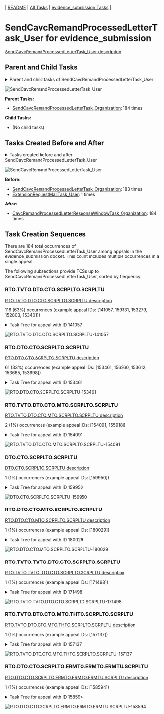 <!-- DO NOT EDIT THIS FILE.  This file is autogenerated. -->
| [README](../README.md) | [All Tasks](../alltasks.md) | [evidence_submission Tasks](tasklist.md) |

# SendCavcRemandProcessedLetterTask_User for evidence_submission

[SendCavcRemandProcessedLetterTask_User description](../descr/SendCavcRemandProcessedLetterTask_User.md)

## Parent and Child Tasks

<details><summary markdown='span'>Parent and child tasks of SendCavcRemandProcessedLetterTask_User
</summary>

```
digraph G {
rankdir=LR;
node [shape=box]
"SendCavcRemandProcessedLetterTask_Organization" -> "SendCavcRemandProcessedLetterTask_User" [label=184]
}
```
</details>

![SendCavcRemandProcessedLetterTask_User](dot/SendCavcRemandProcessedLetterTask_User-parentchild.dot.png)

**Parent Tasks:**

   * [SendCavcRemandProcessedLetterTask_Organization](SendCavcRemandProcessedLetterTask_Organization.md): 184 times

**Child Tasks:**

   * (No child tasks)

## Tasks Created Before and After

<details><summary markdown='span'>Tasks created before and after SendCavcRemandProcessedLetterTask_User</summary>

```
digraph G {
rankdir=LR;

"SendCavcRemandProcessedLetterTask_User" -> "CavcRemandProcessedLetterResponseWindowTask_Organization" [label=184]
"SendCavcRemandProcessedLetterTask_Organization" -> "SendCavcRemandProcessedLetterTask_User" [label=183]
"ExtensionRequestMailTask_User" -> "SendCavcRemandProcessedLetterTask_User" [label=1]
}
```
</details>

![SendCavcRemandProcessedLetterTask_User](dot/SendCavcRemandProcessedLetterTask_User.dot.png)

**Before:**

   * [SendCavcRemandProcessedLetterTask_Organization](SendCavcRemandProcessedLetterTask_Organization.md): 183 times
   * [ExtensionRequestMailTask_User](ExtensionRequestMailTask_User.md): 1 times

**After:**

   * [CavcRemandProcessedLetterResponseWindowTask_Organization](CavcRemandProcessedLetterResponseWindowTask_Organization.md): 184 times

## Task Creation Sequences

There are 184 total occurrences of SendCavcRemandProcessedLetterTask_User among appeals in the evidence_submission docket.  This count includes multiple occurrences in a single appeal.

The following subsections provide TCSs up to SendCavcRemandProcessedLetterTask_User, sorted by frequency.

### RTO.TVTO.DTO.CTO.SCRPLTO.SCRPLTU

[RTO.TVTO.DTO.CTO.SCRPLTO.SCRPLTU description](../descr/RTO.TVTO.DTO.CTO.SCRPLTO.SCRPLTU.md)

116 (63%) occurrences (example appeal IDs: [141057, 159331, 153279, 152803, 153401])

<details><summary markdown='span'>Task Tree for appeal with ID 141057</summary>

```
@startuml
skinparam {
  ObjectBorderColor #555
  ObjectBorderThickness 0
  ObjectFontStyle bold
  ObjectFontSize 14
  ObjectAttributeFontColor #333
  ObjectAttributeFontSize 12
}
  object 0.RootTask #8dd3c7 {
Organization
}
  object 1.TrackVeteranTask #bebada {
Organization
}
  object 2.DistributionTask #ffffb3 {
Organization
}
  object 3.CavcTask #bcbd22 {
Organization
}
  object 4.SendCavcRemandProcessedLetterTask #7f7f7f {
Organization
}
  object 5.SendCavcRemandProcessedLetterTask #7f7f7f {
User  <back:white>    </back>
}
  object 6.CavcRemandProcessedLetterResponseWindowTask #1f77b4 {
Organization
}
  object 7.TimedHoldTask #fccde5 {
Organization
}
  object 8.ExtensionRequestMailTask #fdb462 {
Organization
}
  object 9.ExtensionRequestMailTask #fdb462 {
Organization
}
  object 10.ExtensionRequestMailTask #fdb462 {
User
}
  object 11.ExtensionRequestMailTask #fdb462 {
User
}
  object 12.CavcRemandProcessedLetterResponseWindowTask #1f77b4 {
User
}
  object 13.JudgeAssignTask #ccebc5 {
User
}
  object 14.JudgeDecisionReviewTask #d9d9d9 {
User
}
  object 15.AttorneyTask #bc80bd {
User
}
  object 16.IhpColocatedTask #bc80bd {
Organization
}
  object 17.IhpColocatedTask #bc80bd {
User
}
  object 18.TimedHoldTask #fccde5 {
User
}
  object 19.BvaDispatchTask #b3de69 {
Organization
}
  object 20.BvaDispatchTask #b3de69 {
User
}
0.RootTask -- 1.TrackVeteranTask
0.RootTask -- 2.DistributionTask
2.DistributionTask -- 3.CavcTask
3.CavcTask -- 4.SendCavcRemandProcessedLetterTask
4.SendCavcRemandProcessedLetterTask -- 5.SendCavcRemandProcessedLetterTask
3.CavcTask -- 6.CavcRemandProcessedLetterResponseWindowTask
6.CavcRemandProcessedLetterResponseWindowTask -- 7.TimedHoldTask
2.DistributionTask -- 8.ExtensionRequestMailTask
8.ExtensionRequestMailTask -- 9.ExtensionRequestMailTask
9.ExtensionRequestMailTask -- 10.ExtensionRequestMailTask
9.ExtensionRequestMailTask -- 11.ExtensionRequestMailTask
6.CavcRemandProcessedLetterResponseWindowTask -- 12.CavcRemandProcessedLetterResponseWindowTask
0.RootTask -- 13.JudgeAssignTask
0.RootTask -- 14.JudgeDecisionReviewTask
14.JudgeDecisionReviewTask -- 15.AttorneyTask
15.AttorneyTask -- 16.IhpColocatedTask
16.IhpColocatedTask -- 17.IhpColocatedTask
17.IhpColocatedTask -- 18.TimedHoldTask
0.RootTask -- 19.BvaDispatchTask
19.BvaDispatchTask -- 20.BvaDispatchTask
@enduml
```
</details>

![RTO.TVTO.DTO.CTO.SCRPLTO.SCRPLTU-141057](uml/RTO.TVTO.DTO.CTO.SCRPLTO.SCRPLTU-141057.png)

### RTO.DTO.CTO.SCRPLTO.SCRPLTU

[RTO.DTO.CTO.SCRPLTO.SCRPLTU description](../descr/RTO.DTO.CTO.SCRPLTO.SCRPLTU.md)

61 (33%) occurrences (example appeal IDs: [153461, 156260, 153612, 153665, 153698])

<details><summary markdown='span'>Task Tree for appeal with ID 153461</summary>

```
@startuml
skinparam {
  ObjectBorderColor #555
  ObjectBorderThickness 0
  ObjectFontStyle bold
  ObjectFontSize 14
  ObjectAttributeFontColor #333
  ObjectAttributeFontSize 12
}
  object 0.RootTask #8dd3c7 {
Organization
}
  object 1.DistributionTask #ffffb3 {
Organization
}
  object 2.CavcTask #bcbd22 {
Organization
}
  object 3.SendCavcRemandProcessedLetterTask #7f7f7f {
Organization
}
  object 4.SendCavcRemandProcessedLetterTask #7f7f7f {
User  <back:white>    </back>
}
  object 5.CavcRemandProcessedLetterResponseWindowTask #1f77b4 {
Organization
}
  object 6.TimedHoldTask #fccde5 {
Organization
}
  object 7.HearingRelatedMailTask #8dd3c7 {
Organization
}
  object 8.HearingRelatedMailTask #8dd3c7 {
Organization
}
  object 9.HearingRelatedMailTask #8dd3c7 {
User
}
  object 10.HearingRelatedMailTask #8dd3c7 {
Organization
}
  object 11.HearingRelatedMailTask #8dd3c7 {
Organization
}
  object 12.HearingRelatedMailTask #8dd3c7 {
User
}
  object 13.HearingRelatedMailTask #8dd3c7 {
Organization
}
  object 14.HearingRelatedMailTask #8dd3c7 {
Organization
}
  object 15.HearingRelatedMailTask #8dd3c7 {
Organization
}
  object 16.HearingRelatedMailTask #8dd3c7 {
User
}
  object 17.HearingRelatedMailTask #8dd3c7 {
Organization
}
  object 18.HearingRelatedMailTask #8dd3c7 {
Organization
}
  object 19.HearingRelatedMailTask #8dd3c7 {
User
}
  object 20.HearingRelatedMailTask #8dd3c7 {
Organization
}
  object 21.HearingRelatedMailTask #8dd3c7 {
Organization
}
  object 22.CavcRemandProcessedLetterResponseWindowTask #1f77b4 {
User
}
  object 23.HearingRelatedMailTask #8dd3c7 {
User
}
  object 24.HearingRelatedMailTask #8dd3c7 {
User
}
0.RootTask -- 1.DistributionTask
1.DistributionTask -- 2.CavcTask
2.CavcTask -- 3.SendCavcRemandProcessedLetterTask
3.SendCavcRemandProcessedLetterTask -- 4.SendCavcRemandProcessedLetterTask
2.CavcTask -- 5.CavcRemandProcessedLetterResponseWindowTask
5.CavcRemandProcessedLetterResponseWindowTask -- 6.TimedHoldTask
1.DistributionTask -- 7.HearingRelatedMailTask
7.HearingRelatedMailTask -- 8.HearingRelatedMailTask
8.HearingRelatedMailTask -- 9.HearingRelatedMailTask
1.DistributionTask -- 10.HearingRelatedMailTask
10.HearingRelatedMailTask -- 11.HearingRelatedMailTask
11.HearingRelatedMailTask -- 12.HearingRelatedMailTask
12.HearingRelatedMailTask -- 13.HearingRelatedMailTask
1.DistributionTask -- 14.HearingRelatedMailTask
14.HearingRelatedMailTask -- 15.HearingRelatedMailTask
15.HearingRelatedMailTask -- 16.HearingRelatedMailTask
16.HearingRelatedMailTask -- 17.HearingRelatedMailTask
9.HearingRelatedMailTask -- 18.HearingRelatedMailTask
11.HearingRelatedMailTask -- 19.HearingRelatedMailTask
16.HearingRelatedMailTask -- 20.HearingRelatedMailTask
9.HearingRelatedMailTask -- 21.HearingRelatedMailTask
5.CavcRemandProcessedLetterResponseWindowTask -- 22.CavcRemandProcessedLetterResponseWindowTask
8.HearingRelatedMailTask -- 23.HearingRelatedMailTask
15.HearingRelatedMailTask -- 24.HearingRelatedMailTask
@enduml
```
</details>

![RTO.DTO.CTO.SCRPLTO.SCRPLTU-153461](uml/RTO.DTO.CTO.SCRPLTO.SCRPLTU-153461.png)

### RTO.TVTO.DTO.CTO.MTO.SCRPLTO.SCRPLTU

[RTO.TVTO.DTO.CTO.MTO.SCRPLTO.SCRPLTU description](../descr/RTO.TVTO.DTO.CTO.MTO.SCRPLTO.SCRPLTU.md)

2 (1%) occurrences (example appeal IDs: [154091, 155918])

<details><summary markdown='span'>Task Tree for appeal with ID 154091</summary>

```
@startuml
skinparam {
  ObjectBorderColor #555
  ObjectBorderThickness 0
  ObjectFontStyle bold
  ObjectFontSize 14
  ObjectAttributeFontColor #333
  ObjectAttributeFontSize 12
}
  object 0.RootTask #8dd3c7 {
Organization
}
  object 1.TrackVeteranTask #bebada {
Organization
}
  object 2.DistributionTask #ffffb3 {
Organization
}
  object 3.CavcTask #bcbd22 {
Organization
}
  object 4.MdrTask #d62728 {
Organization
}
  object 5.SendCavcRemandProcessedLetterTask #7f7f7f {
Organization
}
  object 6.SendCavcRemandProcessedLetterTask #7f7f7f {
User  <back:white>    </back>
}
  object 7.CavcRemandProcessedLetterResponseWindowTask #1f77b4 {
Organization
}
  object 8.TimedHoldTask #fccde5 {
Organization
}
  object 9.AodMotionMailTask #d9d9d9 {
Organization
}
  object 10.AodMotionMailTask #d9d9d9 {
Organization
}
  object 11.AodMotionMailTask #d9d9d9 {
User
}
  object 12.CavcRemandProcessedLetterResponseWindowTask #1f77b4 {
User
}
  object 13.JudgeAssignTask #ccebc5 {
User
}
  object 14.JudgeAssignTask #ccebc5 {
User
}
  object 15.JudgeAssignTask #ccebc5 {
User
}
  object 16.JudgeAssignTask #ccebc5 {
User
}
  object 17.JudgeDecisionReviewTask #d9d9d9 {
User
}
  object 18.AttorneyTask #bc80bd {
User
}
0.RootTask -- 1.TrackVeteranTask
0.RootTask -- 2.DistributionTask
2.DistributionTask -- 3.CavcTask
3.CavcTask -- 4.MdrTask
3.CavcTask -- 5.SendCavcRemandProcessedLetterTask
5.SendCavcRemandProcessedLetterTask -- 6.SendCavcRemandProcessedLetterTask
3.CavcTask -- 7.CavcRemandProcessedLetterResponseWindowTask
7.CavcRemandProcessedLetterResponseWindowTask -- 8.TimedHoldTask
0.RootTask -- 9.AodMotionMailTask
9.AodMotionMailTask -- 10.AodMotionMailTask
10.AodMotionMailTask -- 11.AodMotionMailTask
7.CavcRemandProcessedLetterResponseWindowTask -- 12.CavcRemandProcessedLetterResponseWindowTask
0.RootTask -- 13.JudgeAssignTask
0.RootTask -- 14.JudgeAssignTask
0.RootTask -- 15.JudgeAssignTask
0.RootTask -- 16.JudgeAssignTask
0.RootTask -- 17.JudgeDecisionReviewTask
17.JudgeDecisionReviewTask -- 18.AttorneyTask
@enduml
```
</details>

![RTO.TVTO.DTO.CTO.MTO.SCRPLTO.SCRPLTU-154091](uml/RTO.TVTO.DTO.CTO.MTO.SCRPLTO.SCRPLTU-154091.png)

### DTO.CTO.SCRPLTO.SCRPLTU

[DTO.CTO.SCRPLTO.SCRPLTU description](../descr/DTO.CTO.SCRPLTO.SCRPLTU.md)

1 (1%) occurrences (example appeal IDs: [159950])

<details><summary markdown='span'>Task Tree for appeal with ID 159950</summary>

```
@startuml
skinparam {
  ObjectBorderColor #555
  ObjectBorderThickness 0
  ObjectFontStyle bold
  ObjectFontSize 14
  ObjectAttributeFontColor #333
  ObjectAttributeFontSize 12
}
  object 0.RootTask #8dd3c7 {
Organization
}
  object 1.TrackVeteranTask #bebada {
Organization
}
  object 2.DistributionTask #ffffb3 {
Organization
}
  object 3.CavcTask #bcbd22 {
Organization
}
  object 4.SendCavcRemandProcessedLetterTask #7f7f7f {
Organization
}
  object 5.SendCavcRemandProcessedLetterTask #7f7f7f {
User  <back:white>    </back>
}
  object 6.CavcRemandProcessedLetterResponseWindowTask #1f77b4 {
Organization
}
  object 7.TimedHoldTask #fccde5 {
Organization
}
  object 8.CavcRemandProcessedLetterResponseWindowTask #1f77b4 {
User
}
  object 9.JudgeAssignTask #ccebc5 {
User
}
  object 10.JudgeDecisionReviewTask #d9d9d9 {
User
}
  object 11.AttorneyTask #bc80bd {
User
}
  object 12.AttorneyRewriteTask #b3de69 {
User
}
0.RootTask -- 1.TrackVeteranTask
0.RootTask -- 2.DistributionTask
2.DistributionTask -- 3.CavcTask
3.CavcTask -- 4.SendCavcRemandProcessedLetterTask
4.SendCavcRemandProcessedLetterTask -- 5.SendCavcRemandProcessedLetterTask
3.CavcTask -- 6.CavcRemandProcessedLetterResponseWindowTask
6.CavcRemandProcessedLetterResponseWindowTask -- 7.TimedHoldTask
6.CavcRemandProcessedLetterResponseWindowTask -- 8.CavcRemandProcessedLetterResponseWindowTask
0.RootTask -- 9.JudgeAssignTask
0.RootTask -- 10.JudgeDecisionReviewTask
10.JudgeDecisionReviewTask -- 11.AttorneyTask
10.JudgeDecisionReviewTask -- 12.AttorneyRewriteTask
@enduml
```
</details>

![DTO.CTO.SCRPLTO.SCRPLTU-159950](uml/DTO.CTO.SCRPLTO.SCRPLTU-159950.png)

### RTO.DTO.CTO.MTO.SCRPLTO.SCRPLTU

[RTO.DTO.CTO.MTO.SCRPLTO.SCRPLTU description](../descr/RTO.DTO.CTO.MTO.SCRPLTO.SCRPLTU.md)

1 (1%) occurrences (example appeal IDs: [180029])

<details><summary markdown='span'>Task Tree for appeal with ID 180029</summary>

```
@startuml
skinparam {
  ObjectBorderColor #555
  ObjectBorderThickness 0
  ObjectFontStyle bold
  ObjectFontSize 14
  ObjectAttributeFontColor #333
  ObjectAttributeFontSize 12
}
  object 0.RootTask #8dd3c7 {
Organization
}
  object 1.DistributionTask #ffffb3 {
Organization
}
  object 2.CavcTask #bcbd22 {
Organization
}
  object 3.MdrTask #d62728 {
Organization
}
  object 4.SendCavcRemandProcessedLetterTask #7f7f7f {
Organization
}
  object 5.SendCavcRemandProcessedLetterTask #7f7f7f {
User  <back:white>    </back>
}
  object 6.CavcRemandProcessedLetterResponseWindowTask #1f77b4 {
Organization
}
  object 7.TimedHoldTask #fccde5 {
Organization
}
0.RootTask -- 1.DistributionTask
1.DistributionTask -- 2.CavcTask
2.CavcTask -- 3.MdrTask
2.CavcTask -- 4.SendCavcRemandProcessedLetterTask
4.SendCavcRemandProcessedLetterTask -- 5.SendCavcRemandProcessedLetterTask
2.CavcTask -- 6.CavcRemandProcessedLetterResponseWindowTask
6.CavcRemandProcessedLetterResponseWindowTask -- 7.TimedHoldTask
@enduml
```
</details>

![RTO.DTO.CTO.MTO.SCRPLTO.SCRPLTU-180029](uml/RTO.DTO.CTO.MTO.SCRPLTO.SCRPLTU-180029.png)

### RTO.TVTO.TVTO.DTO.CTO.SCRPLTO.SCRPLTU

[RTO.TVTO.TVTO.DTO.CTO.SCRPLTO.SCRPLTU description](../descr/RTO.TVTO.TVTO.DTO.CTO.SCRPLTO.SCRPLTU.md)

1 (1%) occurrences (example appeal IDs: [171498])

<details><summary markdown='span'>Task Tree for appeal with ID 171498</summary>

```
@startuml
skinparam {
  ObjectBorderColor #555
  ObjectBorderThickness 0
  ObjectFontStyle bold
  ObjectFontSize 14
  ObjectAttributeFontColor #333
  ObjectAttributeFontSize 12
}
  object 0.RootTask #8dd3c7 {
Organization
}
  object 1.TrackVeteranTask #bebada {
Organization
}
  object 2.TrackVeteranTask #bebada {
Organization
}
  object 3.DistributionTask #ffffb3 {
Organization
}
  object 4.CavcTask #bcbd22 {
Organization
}
  object 5.SendCavcRemandProcessedLetterTask #7f7f7f {
Organization
}
  object 6.SendCavcRemandProcessedLetterTask #7f7f7f {
User  <back:white>    </back>
}
  object 7.CavcRemandProcessedLetterResponseWindowTask #1f77b4 {
Organization
}
  object 8.TimedHoldTask #fccde5 {
Organization
}
0.RootTask -- 1.TrackVeteranTask
0.RootTask -- 2.TrackVeteranTask
0.RootTask -- 3.DistributionTask
3.DistributionTask -- 4.CavcTask
4.CavcTask -- 5.SendCavcRemandProcessedLetterTask
5.SendCavcRemandProcessedLetterTask -- 6.SendCavcRemandProcessedLetterTask
4.CavcTask -- 7.CavcRemandProcessedLetterResponseWindowTask
7.CavcRemandProcessedLetterResponseWindowTask -- 8.TimedHoldTask
@enduml
```
</details>

![RTO.TVTO.TVTO.DTO.CTO.SCRPLTO.SCRPLTU-171498](uml/RTO.TVTO.TVTO.DTO.CTO.SCRPLTO.SCRPLTU-171498.png)

### RTO.TVTO.DTO.CTO.MTO.THTO.SCRPLTO.SCRPLTU

[RTO.TVTO.DTO.CTO.MTO.THTO.SCRPLTO.SCRPLTU description](../descr/RTO.TVTO.DTO.CTO.MTO.THTO.SCRPLTO.SCRPLTU.md)

1 (1%) occurrences (example appeal IDs: [157137])

<details><summary markdown='span'>Task Tree for appeal with ID 157137</summary>

```
@startuml
skinparam {
  ObjectBorderColor #555
  ObjectBorderThickness 0
  ObjectFontStyle bold
  ObjectFontSize 14
  ObjectAttributeFontColor #333
  ObjectAttributeFontSize 12
}
  object 0.RootTask #8dd3c7 {
Organization
}
  object 1.TrackVeteranTask #bebada {
Organization
}
  object 2.DistributionTask #ffffb3 {
Organization
}
  object 3.CavcTask #bcbd22 {
Organization
}
  object 4.MdrTask #d62728 {
Organization
}
  object 5.TimedHoldTask #fccde5 {
Organization
}
  object 6.SendCavcRemandProcessedLetterTask #7f7f7f {
Organization
}
  object 7.SendCavcRemandProcessedLetterTask #7f7f7f {
User  <back:white>    </back>
}
  object 8.CavcRemandProcessedLetterResponseWindowTask #1f77b4 {
Organization
}
  object 9.TimedHoldTask #fccde5 {
Organization
}
0.RootTask -- 1.TrackVeteranTask
0.RootTask -- 2.DistributionTask
2.DistributionTask -- 3.CavcTask
3.CavcTask -- 4.MdrTask
4.MdrTask -- 5.TimedHoldTask
3.CavcTask -- 6.SendCavcRemandProcessedLetterTask
6.SendCavcRemandProcessedLetterTask -- 7.SendCavcRemandProcessedLetterTask
3.CavcTask -- 8.CavcRemandProcessedLetterResponseWindowTask
8.CavcRemandProcessedLetterResponseWindowTask -- 9.TimedHoldTask
@enduml
```
</details>

![RTO.TVTO.DTO.CTO.MTO.THTO.SCRPLTO.SCRPLTU-157137](uml/RTO.TVTO.DTO.CTO.MTO.THTO.SCRPLTO.SCRPLTU-157137.png)

### RTO.DTO.CTO.SCRPLTO.ERMTO.ERMTO.ERMTU.SCRPLTU

[RTO.DTO.CTO.SCRPLTO.ERMTO.ERMTO.ERMTU.SCRPLTU description](../descr/RTO.DTO.CTO.SCRPLTO.ERMTO.ERMTO.ERMTU.SCRPLTU.md)

1 (1%) occurrences (example appeal IDs: [158594])

<details><summary markdown='span'>Task Tree for appeal with ID 158594</summary>

```
@startuml
skinparam {
  ObjectBorderColor #555
  ObjectBorderThickness 0
  ObjectFontStyle bold
  ObjectFontSize 14
  ObjectAttributeFontColor #333
  ObjectAttributeFontSize 12
}
  object 0.RootTask #8dd3c7 {
Organization
}
  object 1.TrackVeteranTask #bebada {
Organization
}
  object 2.DistributionTask #ffffb3 {
Organization
}
  object 3.CavcTask #bcbd22 {
Organization
}
  object 4.SendCavcRemandProcessedLetterTask #7f7f7f {
Organization
}
  object 5.ExtensionRequestMailTask #fdb462 {
Organization
}
  object 6.ExtensionRequestMailTask #fdb462 {
Organization
}
  object 7.ExtensionRequestMailTask #fdb462 {
User
}
  object 8.TimedHoldTask #fccde5 {
User
}
  object 9.SendCavcRemandProcessedLetterTask #7f7f7f {
User  <back:white>    </back>
}
  object 10.CavcRemandProcessedLetterResponseWindowTask #1f77b4 {
Organization
}
  object 11.TimedHoldTask #fccde5 {
Organization
}
  object 12.PowerOfAttorneyRelatedMailTask #bc80bd {
Organization
}
  object 13.PowerOfAttorneyRelatedMailTask #bc80bd {
Organization
}
  object 14.PowerOfAttorneyRelatedMailTask #bc80bd {
User
}
  object 15.PowerOfAttorneyRelatedMailTask #bc80bd {
User
}
  object 16.TrackVeteranTask #bebada {
Organization
}
  object 17.TrackVeteranTask #bebada {
Organization
}
  object 18.TrackVeteranTask #bebada {
Organization
}
  object 19.TrackVeteranTask #bebada {
Organization
}
  object 20.TrackVeteranTask #bebada {
Organization
}
  object 21.TrackVeteranTask #bebada {
Organization
}
  object 22.CavcRemandProcessedLetterResponseWindowTask #1f77b4 {
User
}
  object 23.JudgeAssignTask #ccebc5 {
User
}
  object 24.JudgeDecisionReviewTask #d9d9d9 {
User
}
  object 25.AttorneyTask #bc80bd {
User
}
  object 26.BvaDispatchTask #b3de69 {
Organization
}
  object 27.BvaDispatchTask #b3de69 {
User
}
0.RootTask -- 1.TrackVeteranTask
0.RootTask -- 2.DistributionTask
2.DistributionTask -- 3.CavcTask
3.CavcTask -- 4.SendCavcRemandProcessedLetterTask
2.DistributionTask -- 5.ExtensionRequestMailTask
5.ExtensionRequestMailTask -- 6.ExtensionRequestMailTask
6.ExtensionRequestMailTask -- 7.ExtensionRequestMailTask
7.ExtensionRequestMailTask -- 8.TimedHoldTask
4.SendCavcRemandProcessedLetterTask -- 9.SendCavcRemandProcessedLetterTask
3.CavcTask -- 10.CavcRemandProcessedLetterResponseWindowTask
10.CavcRemandProcessedLetterResponseWindowTask -- 11.TimedHoldTask
2.DistributionTask -- 12.PowerOfAttorneyRelatedMailTask
12.PowerOfAttorneyRelatedMailTask -- 13.PowerOfAttorneyRelatedMailTask
13.PowerOfAttorneyRelatedMailTask -- 14.PowerOfAttorneyRelatedMailTask
13.PowerOfAttorneyRelatedMailTask -- 15.PowerOfAttorneyRelatedMailTask
0.RootTask -- 16.TrackVeteranTask
0.RootTask -- 17.TrackVeteranTask
0.RootTask -- 18.TrackVeteranTask
0.RootTask -- 19.TrackVeteranTask
0.RootTask -- 20.TrackVeteranTask
0.RootTask -- 21.TrackVeteranTask
10.CavcRemandProcessedLetterResponseWindowTask -- 22.CavcRemandProcessedLetterResponseWindowTask
0.RootTask -- 23.JudgeAssignTask
0.RootTask -- 24.JudgeDecisionReviewTask
24.JudgeDecisionReviewTask -- 25.AttorneyTask
0.RootTask -- 26.BvaDispatchTask
26.BvaDispatchTask -- 27.BvaDispatchTask
@enduml
```
</details>

![RTO.DTO.CTO.SCRPLTO.ERMTO.ERMTO.ERMTU.SCRPLTU-158594](uml/RTO.DTO.CTO.SCRPLTO.ERMTO.ERMTO.ERMTU.SCRPLTU-158594.png)

